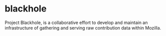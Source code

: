 blackhole
=========

Project Blackhole, is a collaborative effort to develop and maintain an infrastructure of gathering and serving raw contribution data within Mozilla.
